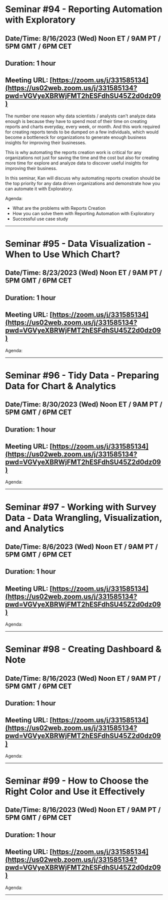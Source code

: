 # Seminar #94 - Reporting Automation with Exploratory
## Date/Time: 8/16/2023 (Wed) Noon ET / 9AM PT / 5PM GMT / 6PM CET
## Duration: 1 hour
## Meeting URL: [https://zoom.us/j/331585134](https://us02web.zoom.us/j/331585134?pwd=VGVyeXBRWjFMT2hESFdhSU45Z2d0dz09)

The number one reason why data scientists / analysts can't analyze data enough is because they have to spend most of their time on creating reports and charts everyday, every week, or month. And this work required for creating reports tends to be dumped on a few individuals, which would become a bottleneck for organizations to generate enough business insights for improving their businesses.  

This is why automating the reports creation work is critical for any organizations not just for saving the time and the cost but also for creating more time for explore and analyze data to discover useful insights for improving their business.

In this seminar, Kan will discuss why automating reports creation should be the top priority for any data driven organizations and demonstrate how you can automate it with Exploratory.

Agenda:

- What are the problems with Reports Creation
- How you can solve them with Reporting Automation with Exploratory
- Successful use case study


----

# Seminar #95 - Data Visualization - When to Use Which Chart?
## Date/Time: 8/23/2023 (Wed) Noon ET / 9AM PT / 5PM GMT / 6PM CET
## Duration: 1 hour
## Meeting URL: [https://zoom.us/j/331585134](https://us02web.zoom.us/j/331585134?pwd=VGVyeXBRWjFMT2hESFdhSU45Z2d0dz09)


Agenda:


----

# Seminar #96 - Tidy Data - Preparing Data for Chart & Analytics
## Date/Time: 8/30/2023 (Wed) Noon ET / 9AM PT / 5PM GMT / 6PM CET
## Duration: 1 hour
## Meeting URL: [https://zoom.us/j/331585134](https://us02web.zoom.us/j/331585134?pwd=VGVyeXBRWjFMT2hESFdhSU45Z2d0dz09)


Agenda:


----

# Seminar #97 - Working with Survey Data - Data Wrangling, Visualization, and Analytics
## Date/Time: 8/6/2023 (Wed) Noon ET / 9AM PT / 5PM GMT / 6PM CET
## Duration: 1 hour
## Meeting URL: [https://zoom.us/j/331585134](https://us02web.zoom.us/j/331585134?pwd=VGVyeXBRWjFMT2hESFdhSU45Z2d0dz09)


Agenda:


----

# Seminar #98 - Creating Dashboard & Note
## Date/Time: 8/16/2023 (Wed) Noon ET / 9AM PT / 5PM GMT / 6PM CET
## Duration: 1 hour
## Meeting URL: [https://zoom.us/j/331585134](https://us02web.zoom.us/j/331585134?pwd=VGVyeXBRWjFMT2hESFdhSU45Z2d0dz09)


Agenda:


----

# Seminar #99 - How to Choose the Right Color and Use it Effectively
## Date/Time: 8/16/2023 (Wed) Noon ET / 9AM PT / 5PM GMT / 6PM CET
## Duration: 1 hour
## Meeting URL: [https://zoom.us/j/331585134](https://us02web.zoom.us/j/331585134?pwd=VGVyeXBRWjFMT2hESFdhSU45Z2d0dz09)


Agenda:


----
